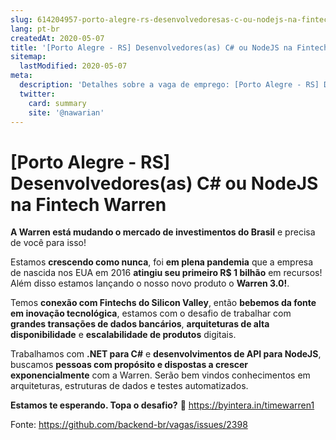 ```yaml
---
slug: 614204957-porto-alegre-rs-desenvolvedoresas-c-ou-nodejs-na-fintech-warren
lang: pt-br
createdAt: 2020-05-07
title: '[Porto Alegre - RS] Desenvolvedores(as) C# ou NodeJS na Fintech Warren - Vaga de Emprego'
sitemap:
  lastModified: 2020-05-07
meta:
  description: 'Detalhes sobre a vaga de emprego: [Porto Alegre - RS] Desenvolvedores(as) C# ou NodeJS na Fintech Warren'
  twitter:
    card: summary
    site: '@nawarian'
---
```


# [Porto Alegre - RS] Desenvolvedores(as) C# ou NodeJS na Fintech Warren

**A Warren está mudando o mercado de investimentos do Brasil** e precisa de você para isso!

Estamos **crescendo como nunca**,  foi **em plena pandemia** que a empresa de nascida nos EUA em 2016 **atingiu seu primeiro R$ 1 bilhão** em recursos! Além disso estamos lançando o nosso novo produto o **Warren 3.0!**.

Temos **conexão com Fintechs do Silicon Valley**, então **bebemos da fonte em inovação tecnológica**,  estamos com o desafio de trabalhar com **grandes transações de dados bancários**, **arquiteturas de alta disponibilidade** e **escalabilidade de produtos** digitais.

Trabalhamos com **.NET para C#** e **desenvolvimentos de API para NodeJS**, buscamos **pessoas com propósito e dispostas a crescer exponencialmente** com a Warren. Serão bem vindos conhecimentos em arquiteturas, estruturas de dados e testes automatizados.

**Estamos te esperando. Topa o desafio?** 🙂 https://byintera.in/timewarren1

Fonte: https://github.com/backend-br/vagas/issues/2398